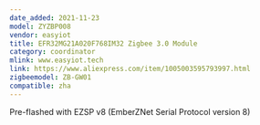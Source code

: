 ```yaml
---
date_added: 2021-11-23
model: ZYZBP008
vendor: easyiot
title: EFR32MG21A020F768IM32 Zigbee 3.0 Module
category: coordinator
mlink: www.easyiot.tech
link: https://www.aliexpress.com/item/1005003595793997.html
zigbeemodel: ZB-GW01
compatible: zha
---
```


Pre-flashed with EZSP v8 (EmberZNet Serial Protocol version 8)


